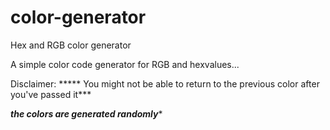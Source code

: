 # color-generator
Hex and RGB color generator

A simple color code generator for RGB and hexvalues...

Disclaimer: *****
You might not be able to return to the previous color after you've passed it***


***the colors are generated randomly****
